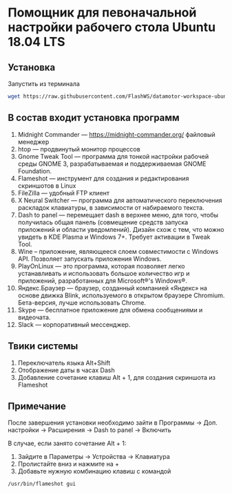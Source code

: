 # Помощник для певоначальной настройки рабочего стола Ubuntu 18.04 LTS

## Установка
Запустить из терминала
```bash
wget https://raw.githubusercontent.com/FlashWS/datamotor-workspace-ubuntu/master/datamotor-workspace-ubuntu.sh | sudo bash datamotor-workspace-ubuntu.sh
```

## В состав входит установка программ
1. Midnight Commander — https://midnight-commander.org/ файловый менеджер
2. htop — продвинутый монитор процессов
3. Gnome Tweak Tool — программа для тонкой настройки рабочей среды GNOME 3, разрабатываемая и поддерживаемая GNOME Foundation.
4. Flameshot — инструмент для создания и редактирования скриншотов в Linux
5. FileZilla — удобный FTP клиент
6. X Neural Switcher — программа для автоматического переключения раскладок клавиатуры, в зависимости от набираемого текста.
7. Dash to panel — перемещает dash в верхнее меню, для того, чтобы получилась общая панель (совмещение средств запуска приложений и области уведомлений). Дизайн схож с тем, что можно увидеть в KDE Plasma и Windows 7+. Требует активации в Tweak Tool.
8. Wine – приложение, являющееся слоем совместимости с Windows API. Позволяет запускать приложения Windows.
9. PlayOnLinux — это программа, которая позволяет легко устанавливать и использовать большое количество игр и приложений, разработанных для Microsoft®'s Windows®.
10. Яндекс.Браузер — браузер, созданный компанией «Яндекс» на основе движка Blink, используемого в открытом браузере Chromium. Бета-версия, лучше использовать Chrome.
11. Skype — бесплатное приложение для обмена сообщениями и видеочата.
12. Slack —  корпоративный мессенджер.

## Твики системы
1. Переключатель языка Alt+Shift
2. Отображение даты в часах Dash
3. Добавление сочетание клавиш Alt + 1, для создания скриншота из Flameshot

## Примечание
После завершения установки необходимо зайти в Программы -> Доп. настройки -> Расширения -> Dash to panel -> Включить

В случае, если занято сочетание Alt + 1:
1. Зайдите в Параметры -> Устройства -> Клавиатура
2. Пролистайте вниз и нажмите на +
3. Добавьте нужную комбинацию клавиш с командой 
```
/usr/bin/flameshot gui
```

